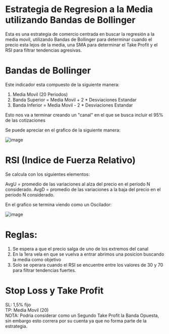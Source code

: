 # Estrategia de Regresion a la Media utilizando Bandas de Bollinger 
Esta es una estrategia de comercio centrada en buscar la regresión a la media movil, utilizando Bandas de Bollinger para determinar cuando el precio esta lejos de la media, una SMA para determinar el Take Profit y el RSI para filtrar tendencias agresivas.

# Bandas de Bollinger

Este indicador esta compuesto de la siguiente manera:

1) Media Movil (20 Periodos)
2) Banda Superior = Media Movil + 2 * Desviaciones Estandar
3) Banda Inferior = Media Movil - 2 * Desviaciones Estandar

Esto nos va a terminar creando un "canal" en el que se busca incluir el 95% de las cotizaciones

Se puede apreciar en el grafico de la siguiente manera:

![image](https://user-images.githubusercontent.com/99511913/193709042-4b812905-eccc-48a8-b594-cb388ab5a91b.png)

# RSI (Indice de Fuerza Relativo)

Se calcula con los siguientes elementos:

AvgU = promedio de las variaciones al alza del precio en el período N considerado.
AvgD = promedio de las variaciones a la baja del precio en el período N considerado.

En el grafico se termina viendo como un Oscilador:

![image](https://user-images.githubusercontent.com/99511913/193709290-71bc616b-1586-4790-b65f-959e116832e4.png)



# Reglas:

1) Se espera a que el precio salga de uno de los extremos del canal
2) En la 1era vela en que se vuelva a entrar abrimos una posicion buscando la media como objetivo
3) Solo se operara cuando el RSI se encuentre entre los valores de 30 y 70 para filtrar tendencias fuertes.

# Stop Loss y Take Profit

SL: 1,5% fijo  
TP: Media Movil (20)  
NOTA: Podria considerar como un Segundo Take Profit la Banda Opuesta, sin embargo esto correra por su cuenta ya que no forma parte de la estrategia. 
